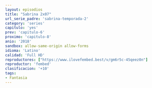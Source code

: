 ```yaml
---
layout: episodios
title: "Sabrina 2x07"
url_serie_padre: 'sabrina-temporada-2'
category: 'series'
capitulo: 'yes'
prev: 'capitulo-6'
proximo: 'capitulo-8'
anio: '2018'
sandbox: allow-same-origin allow-forms
idioma: 'Latino'
calidad: 'Full HD'
reproductores: ["https://www.ilovefembed.best/v/gm6r5c-45qeez0n"]
reproductor: 'fembed'
clasificacion: '+10'
tags:
- Fantasia
---
```












